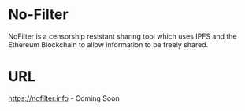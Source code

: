 # No-Filter
NoFilter is a censorship resistant sharing tool which uses IPFS and the Ethereum Blockchain to allow information to be freely shared.

# URL 
https://nofilter.info - Coming Soon
